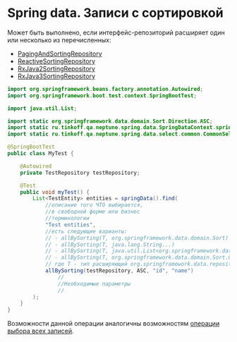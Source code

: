 # Spring data. Записи с сортировкой

Может быть выполнено, если интерфейс-репозиторий расширяет один или несколько из перечисленных:

- [PagingAndSortingRepository](https://docs.spring.io/spring-data/commons/docs/current/api/org/springframework/data/repository/PagingAndSortingRepository.html)
- [ReactiveSortingRepository](https://docs.spring.io/spring-data/commons/docs/current/api/org/springframework/data/repository/reactive/ReactiveSortingRepository.html)
- [RxJava2SortingRepository](https://docs.spring.io/spring-data/commons/docs/current/api/org/springframework/data/repository/reactive/RxJava2SortingRepository.html)
- [RxJava3SortingRepository](https://docs.spring.io/spring-data/commons/docs/current/api/org/springframework/data/repository/reactive/RxJava3SortingRepository.html)

```java
import org.springframework.beans.factory.annotation.Autowired;
import org.springframework.boot.test.context.SpringBootTest;

import java.util.List;

import static org.springframework.data.domain.Sort.Direction.ASC;
import static ru.tinkoff.qa.neptune.spring.data.SpringDataContext.springData;
import static ru.tinkoff.qa.neptune.spring.data.select.common.CommonSelectStepFactory.allBySorting;

@SpringBootTest
public class MyTest {

    @Autowired
    private TestRepository testRepository;

    @Test
    public void myTest() {
        List<TestEntity> entities = springData().find(
            //описание того ЧТО выбирается,
            //в свободной форме или бизнес
            //терминологии
            "Test entities",
            //есть следующие варианты: 
            // - allBySorting(T, org.springframework.data.domain.Sort)
            // - allBySorting(T, java.lang.String...)
            // - allBySorting(T, java.util.List<org.springframework.data.domain.Sort.Order>)
            // - allBySorting(T, org.springframework.data.domain.Sort.Order...)
            // где T - тип расширяющий org.springframework.data.repository.Repository
            allBySorting(testRepository, ASC, "id", "name")
                //
                //Необходимые параметры
                //
        ); 
    }
}
```

Возможности данной операции аналогичны возможностям [операции выбора всех записей](all.md).